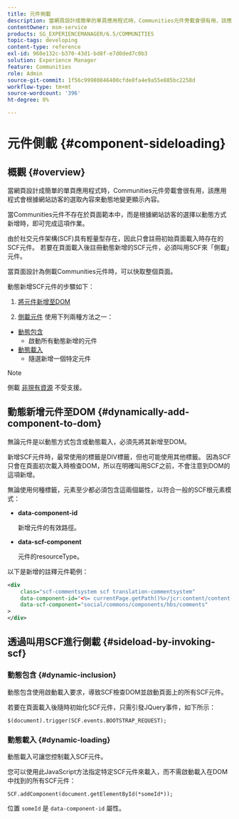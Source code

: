 ```yaml
---
title: 元件側載
description: 當網頁設計成簡單的單頁應用程式時，Communities元件旁載會很有用，該應用程式會根據網站訪客的選取內容來動態地變更顯示內容
contentOwner: msm-service
products: SG_EXPERIENCEMANAGER/6.5/COMMUNITIES
topic-tags: developing
content-type: reference
exl-id: 960e132c-b370-43d1-bd8f-e7d0ded7c0b3
solution: Experience Manager
feature: Communities
role: Admin
source-git-commit: 1f56c99980846400cfde8fa4e9a55e885bc2258d
workflow-type: tm+mt
source-wordcount: '396'
ht-degree: 0%

---
```


# 元件側載 {#component-sideloading}

## 概觀 {#overview}

當網頁設計成簡單的單頁應用程式時，Communities元件旁載會很有用，該應用程式會根據網站訪客的選取內容來動態地變更顯示內容。

當Communities元件不存在於頁面範本中，而是根據網站訪客的選擇以動態方式新增時，即可完成這項作業。

由於社交元件架構(SCF)具有輕量型存在，因此只會註冊初始頁面載入時存在的SCF元件。 若要在頁面載入後註冊動態新增的SCF元件，必須叫用SCF來「側載」元件。

當頁面設計為側載Communities元件時，可以快取整個頁面。

動態新增SCF元件的步驟如下：

1. [將元件新增至DOM](#dynamically-add-component-to-dom)

1. [側載元件](#sideload-by-invoking-scf) 使用下列兩種方法之一：

* [動態包含](#dynamic-inclusion)
   * 啟動所有動態新增的元件
* [動態載入](#dynamic-loading)
   * 隨選新增一個特定元件

>[!NOTE]
>
>側載 [非現有資源](scf.md#add-or-include-a-communities-component) 不受支援。

## 動態新增元件至DOM {#dynamically-add-component-to-dom}

無論元件是以動態方式包含或動態載入，必須先將其新增至DOM。

新增SCF元件時，最常使用的標籤是DIV標籤，但也可能使用其他標籤。 因為SCF只會在頁面初次載入時檢查DOM，所以在明確叫用SCF之前，不會注意到DOM的這項新增。

無論使用何種標籤，元素至少都必須包含這兩個屬性，以符合一般的SCF根元素模式：

* **data-component-id**

  新增元件的有效路徑。

* **data-scf-component**

  元件的resourceType。

以下是新增的註釋元件範例：

```xml
<div
    class="scf-commentsystem scf translation-commentsystem"
    data-component-id="<%= currentPage.getPath()%>/jcr:content/content-left/comments"
    data-scf-component="social/commons/components/hbs/comments"
>
</div>
```

## 透過叫用SCF進行側載 {#sideload-by-invoking-scf}

### 動態包含 {#dynamic-inclusion}

動態包含使用啟動載入要求，導致SCF檢查DOM並啟動頁面上的所有SCF元件。

若要在頁面載入後隨時初始化SCF元件，只需引發JQuery事件，如下所示：

`$(document).trigger(SCF.events.BOOTSTRAP_REQUEST);`

### 動態載入 {#dynamic-loading}

動態載入可讓您控制載入SCF元件。

您可以使用此JavaScript方法指定特定SCF元件來載入，而不需啟動載入在DOM中找到的所有SCF元件：

`SCF.addComponent(document.getElementById(*someId*));`

位置 `someId` 是 `data-component-id` 屬性。
